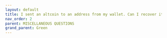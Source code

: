 ```yaml
---
layout: default
title: I sent an altcoin to an address from my wallet. Can I recover it?
nav_order: 2
parent: MISCELLANEOUS QUESTIONS
grand_parent: Green
--- 
```

